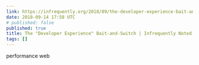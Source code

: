 ```yaml
---
link: https://infrequently.org/2018/09/the-developer-experience-bait-and-switch/
date: 2018-09-14 17:58 UTC
# published: false
published: true
title: The "Developer Experience" Bait-and-Switch | Infrequently Noted
tags: []
---
```


performance web
